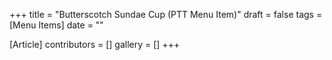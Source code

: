 +++
title = "Butterscotch Sundae Cup (PTT Menu Item)"
draft = false
tags = [Menu Items]
date = ""

[Article]
contributors = []
gallery = []
+++